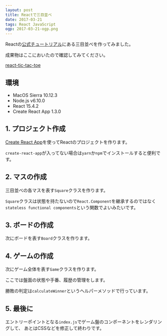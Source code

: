 ```yaml
---
layout: post
title: Reactで三目並べ
date: 2017-03-21
tags: React JavaScript
ogp: 2017-03-21-ogp.png
---
```


Reactの[公式チュートリアル](https://facebook.github.io/react/tutorial/tutorial.html)にある三目並べを作ってみました。

成果物はここにおいたので確認してみてください。

[react-tic-tac-toe](/playground/react-tic-tac-toe/)

## **環境**

- MacOS Sierra 10.12.3
- Node.js v6.10.0
- React 15.4.2
- Create React App 1.3.0

## **1. プロジェクト作成**

[Create React App](https://github.com/facebookincubator/create-react-app)を使ってReactのプロジェクトを作ります。

`create-react-app`が入ってない場合は`yarn`か`npm`でインストールすると便利です。

<code class="gist-code" data-gist-id="7ca9e498ef04e1c65be01751631a1eae" data-gist-file="create-react-app.sh" data-gist-enable-cache="true"></code>

## **2. マスの作成**

三目並べの各マスを表す`Square`クラスを作ります。

`Square`クラスは状態を持たないので`React.Component`を継承するのではなく`stateless functional components`という関数でよいみたいです。

<code class="gist-code" data-gist-id="7ca9e498ef04e1c65be01751631a1eae" data-gist-file="Square.js" data-gist-enable-cache="true"></code>

## **3. ボードの作成**

次にボードを表す`Board`クラスを作ります。

<code class="gist-code" data-gist-id="7ca9e498ef04e1c65be01751631a1eae" data-gist-file="Board.js" data-gist-enable-cache="true"></code>

## **4. ゲームの作成**

次にゲーム全体を表す`Game`クラスを作ります。

ここでは盤面の状態や手番、履歴の管理をします。

勝敗の判定は`calculateWinner`というヘルパーメソッドで行っています。

<code class="gist-code" data-gist-id="7ca9e498ef04e1c65be01751631a1eae" data-gist-file="Game.js" data-gist-enable-cache="true"></code>

## **5. 最後に**

エントリーポイントとなる`index.js`でゲーム盤のコンポーネントをレンダリングして、
あとはCSSなどを修正して終わりです。

<code class="gist-code" data-gist-id="7ca9e498ef04e1c65be01751631a1eae" data-gist-file="index.js" data-gist-enable-cache="true"></code>

<code class="gist-code" data-gist-id="7ca9e498ef04e1c65be01751631a1eae" data-gist-file="index.html" data-gist-enable-cache="true"></code>

<code class="gist-code" data-gist-id="7ca9e498ef04e1c65be01751631a1eae" data-gist-file="index.css" data-gist-enable-cache="true"></code>

